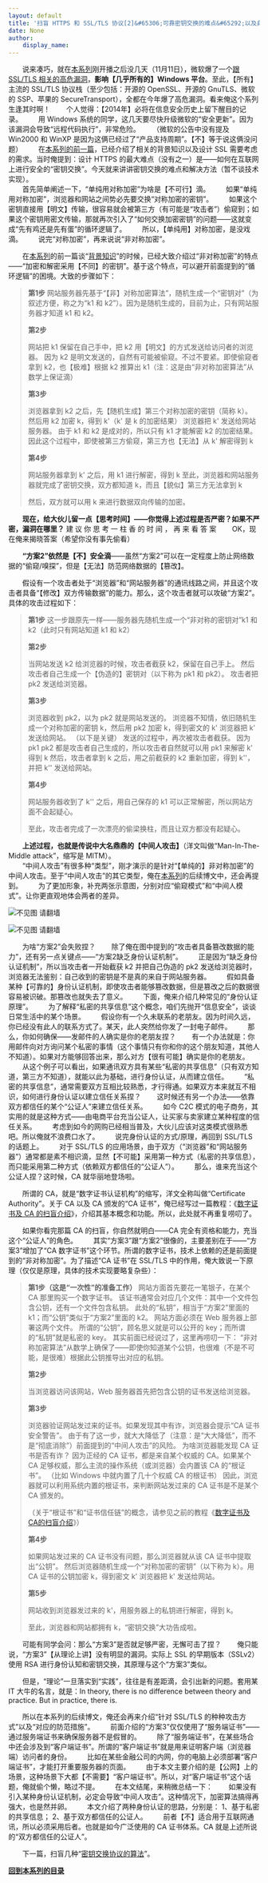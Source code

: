 ```yaml
---
layout: default
title: '扫盲 HTTPS 和 SSL/TLS 协议[2]&#65306;可靠密钥交换的难点&#65292;以及身份认证的必要性'
date: None
author:
    display_name: 
---
```


  
　　说来凑巧，就在[本系列](https://program-think.blogspot.com/2014/11/https-ssl-tls-0.html#index)刚开播之后没几天（11月11日），微软爆了一个[跟 SSL/TLS 相关的高危漏洞](https://technet.microsoft.com/library/security/ms14-066)，**影响【几乎所有的】Windows 平台**。至此，【所有】主流的 SSL/TLS 协议栈（至少包括：开源的 OpenSSL、开源的 GnuTLS、微软的 SSP、苹果的 SecureTransport），全都在今年爆了高危漏洞。看来俺这个系列生逢其时啊！ 　　个人觉得：【2014年】必将在信息安全历史上留下醒目的记录。 　　用 Windows 系统的同学，这几天要尽快升级微软的“安全更新”。因为该漏洞会导致“远程代码执行”，非常危险。 　　（微软的公告中没有提及 Win2000 和 WinXP 是因为这俩已经过了“产品支持周期”。【不】等于说这俩没问题） 　　在[本系列的前一篇](https://program-think.blogspot.com/2014/11/https-ssl-tls-1.html)，已经介绍了相关的背景知识以及设计 SSL 需要考虑的需求。当时俺提到：设计 HTTPS 的最大难点（没有之一）是——如何在互联网上进行安全的“密钥交换”。今天就来讲讲密钥交换的难点和解决方法（暂不谈技术实现）。  
　　首先简单阐述一下，“单纯用对称加密”为啥是【不可行】滴。 　　如果“单纯用对称加密”，浏览器和网站之间势必先要交换“对称加密的密钥”。 　　如果这个密钥直接用【明文】传输，很容易就会被第三方（有可能是“攻击者”）偷窥到；如果这个密钥用密文传输，那就再次引入了“如何交换加密密钥”的问题——这就变成“先有鸡还是先有蛋”的循环逻辑了。 　　所以，【单纯用】对称加密，是没戏滴。 　　说完“对称加密”，再来说说“非对称加密”。

　　在[本系列](https://program-think.blogspot.com/2014/11/https-ssl-tls-0.html#index)的前一篇谈“[背景知识](https://program-think.blogspot.com/2014/11/https-ssl-tls-1.html)”的时候，已经大致介绍过“非对称加密”的特点——“加密和解密采用【不同】的密钥”。基于这个特点，可以避开前面提到的“循环逻辑”的困境。大致的步骤如下：

  

> **第1步** 网站服务器先基于“【非】对称加密算法”，随机生成一个“密钥对”（为叙述方便，称之为“k1 和 k2”）。因为是随机生成的，目前为止，只有网站服务器才知道 k1 和 k2。
> 
> **第2步**
> 
> 网站把 k1 保留在自己手中，把 k2 用【明文】的方式发送给访问者的浏览器。 因为 k2 是明文发送的，自然有可能被偷窥。不过不要紧。即使偷窥者拿到 k2，也【极难】根据 k2 推算出 k1（注：这是由“非对称加密算法”从数学上保证滴）
> 
> **第3步**
> 
> 浏览器拿到 k2 之后，先【随机生成】第三个对称加密的密钥（简称 k）。 然后用 k2 加密 k，得到 k'（k' 是 k 的加密结果） 浏览器把 k' 发送给网站服务器。 由于 k1 和 k2 是成对的，所以只有 k1 才能解密 k2 的加密结果。 因此这个过程中，即使被第三方偷窥，第三方也【无法】从 k' 解密得到 k
> 
> **第4步**
> 
> 网站服务器拿到 k' 之后，用 k1 进行解密，得到 k 至此，浏览器和网站服务器就完成了密钥交换，双方都知道 k，而且【貌似】第三方无法拿到 k
> 
> 然后，双方就可以用 k 来进行数据双向传输的加密。

  
　　**现在，给大伙儿留一点【思考时间】——你觉得上述过程是否严密？如果不严密，漏洞在哪里？** 建 议 你 思 考 一 柱 香 的 时 间 ， 再 来 看 答 案 　　OK，现在俺来揭晓答案（希望你没有事先偷看）

　　**“方案2”依然是【不】安全滴**——虽然“方案2”可以在一定程度上防止网络数据的“偷窥/嗅探”，但是【无法】防范网络数据的【篡改】。

　　假设有一个攻击者处于“浏览器”和“网站服务器”的通讯线路之间，并且这个攻击者具备“【修改】双方传输数据”的能力。那么，这个攻击者就可以攻破“方案2”。具体的攻击过程如下：

> **第1步** 这一步跟原先一样——服务器先随机生成一个“非对称的密钥对”k1 和 k2（此时只有网站知道 k1 和 k2）
> 
> **第2步**
> 
> 当网站发送 k2 给浏览器的时候，攻击者截获 k2，保留在自己手上。 然后攻击者自己生成一个【伪造的】密钥对（以下称为 pk1 和 pk2）。 攻击者把 pk2 发送给浏览器。
> 
> **第3步**
> 
> 浏览器收到 pk2，以为 pk2 就是网站发送的。 浏览器不知情，依旧随机生成一个对称加密的密钥 k，然后用 pk2 加密 k，得到密文的 k' 浏览器把 k' 发送给网站。 （以下是关键） 发送的过程中，再次被攻击者截获。 因为 pk1 pk2 都是攻击者自己生成的，所以攻击者自然就可以用 pk1 来解密 k' 得到 k 然后，攻击者拿到 k 之后，用之前截获的 k2 重新加密，得到 k''，并把 k'' 发送给网站。
> 
> **第4步**
> 
> 网站服务器收到了 k'' 之后，用自己保存的 k1 可以正常解密，所以网站方面不会起疑心。
> 
> 至此，攻击者完成了一次漂亮的偷梁换柱，而且让双方都没有起疑心。

  
　　**上述过程，也就是传说中大名鼎鼎的【中间人攻击】**（洋文叫做“Man-In-The-Middle attack”，缩写是 MITM）。  
　　“中间人攻击”有很多种“类型”，刚才演示的是针对“【单纯的】非对称加密”的中间人攻击。至于“中间人攻击”的其它类型，俺在[本系列](https://program-think.blogspot.com/2014/11/https-ssl-tls-0.html#index)的后续博文中，还会再提到。 　　为了更加形象，补充两张示意图，分别对应“偷窥模式”和“中间人模式”。让你更直观地体会两者的差异。

![不见图 请翻墙](https://lh6.googleusercontent.com/TgLYAxKnfpV6t0ytFvi9C4DOt5GsEgCvQ-PQzSfQ8QGdhjBOLaWLXBVuCTAd2IAmUnIgyaRPxqv49Prj02gw7K0BhKz-bHQWXCDOx_qH5KpXOAcCDixixeN1RNR3FOzbhsy9)

![不见图 请翻墙](https://lh4.googleusercontent.com/Db13nQFIPF2NxJ518PjXpn24-qKPSTFdFE8tmQQBWOALwTVu6a8e-HILEaLli8SjxE-7AlW8eERL-5xPjCkp1UcH7NM3XPrgWhk0GEEd9w6jP2F3kkeBwxQdpVzxwxGW9S0j)

　　为啥“方案2”会失败捏？ 　　除了俺在图中提到的“攻击者具备篡改数据的能力”，还有另一点关键点——“方案2缺乏身份认证机制”。 　　正是因为“缺乏身份认证机制”，所以当攻击者一开始截获 k2 并把自己伪造的 pk2 发送给浏览器时，浏览器无法鉴别：自己收到的密钥是不是真的来自于网站服务器。 　　假如具备某种【可靠的】身份认证机制，即使攻击者能够篡改数据，但是篡改之后的数据很容易被识破。那篡改也就失去了意义。 　　下面，俺来介绍几种常见的“身份认证原理”。 　　为了解释“私密的共享信息”这个概念，咱们先抛开“信息安全”，谈谈日常生活中的某个场景。 　　假设你有一个久未联系的老朋友。因为时间久远，你已经没有此人的联系方式了。某天，此人突然给你发了一封电子邮件。 　　那么，你如何确保——发邮件的人确实是你的老朋友捏？ 　　有一个办法就是：你用邮件向对方询问某个私密的事情（这个事情只有你和你的这个朋友知道，其他人不知道）。如果对方能够回答出来，那么对方【很有可能】确实是你的老朋友。 　　从这个例子可以看出，如果通讯双方具有某些“私密的共享信息”（只有双方知道，第三方不知道），就能以此为基础，进行身份认证，从而建立信任。 　　“私密的共享信息”，通常需要双方互相比较熟悉，才行得通。如果双方本来就互不相识，如何进行身份认证以建立信任关系捏？ 　　这时候还有另一个办法——依靠双方都信任的某个“公证人”来建立信任关系。 　　如今 C2C 模式的电子商务，其实用的就是这种方式——由电商平台充当公证人，让买家与卖家建立某种程度的信任关系。 　　考虑到如今的网购已经相当普及，大伙儿应该对这类模式很熟悉吧。所以俺就不浪费口水了。 　　说完身份认证的方式/原理，再回到 SSL/TLS 的话题上。 　　对于 SSL/TLS 的应用场景，由于双方（“浏览器”和“网站服务器”）通常都是素不相识滴，显然【不可能】采用第一种方式（私密的共享信息），而只能采用第二种方式（依赖双方都信任的“公证人”）。 　　那么，谁来充当这个公证人捏？这时候，CA 就华丽地登场啦。

　　所谓的 CA，就是“数字证书认证机构”的缩写，洋文全称叫做“Certificate Authority”。关于 CA 以及 CA 颁发的“CA 证书”，俺已经写过一篇教程：《[数字证书及 CA 的扫盲介绍](https://program-think.blogspot.com/2010/02/introduce-digital-certificate-and-ca.html)》，介绍其基本概念和功能。所以，此处就不再重复唠叨了。

　　如果你看完那篇 CA 的扫盲，你自然就明白——CA 完全有资格和能力，充当这个“公证人”的角色。 　　其实“方案3”跟“方案2”很像的，主要差别在于——“方案3”增加了“CA 数字证书”这个环节。所谓的数字证书，技术上依赖的还是前面提到的“非对称加密”。为了描述“CA 证书”在 SSL/TLS 中的作用，俺大致说一下原理（仅仅是原理，具体的技术实现要略复杂些）：

> **第1步（这是“一次性”的准备工作）** 网站方面首先要花一笔银子，在某个 CA 那里购买一个数字证书。 该证书通常会对应几个文件：其中一个文件包含公钥，还有一个文件包含私钥。 此处的“私钥”，相当于“方案2”里面的 k1；而“公钥”类似于“方案2”里面的 k2。 网站方面必须在 Web 服务器上部署这两个文件。 所谓的“公钥”，顾名思义就是可以公开的 key；而所谓的“私钥”就是私密的 key。 其实前面已经说过了，这里再唠叨一下： “非对称加密算法”从数学上确保了——即使你知道某个公钥，也很难（不是不可能，是很难）根据此公钥推导出对应的私钥。
> 
> **第2步**
> 
> 当浏览器访问该网站，Web 服务器首先把包含公钥的证书发送给浏览器。
> 
> **第3步**
> 
> 浏览器验证网站发过来的证书。如果发现其中有诈，浏览器会提示“CA 证书安全警告”。 由于有了这一步，就大大降低了（注意：是“大大降低”，而不是“彻底消除”）前面提到的“中间人攻击”的风险。 为啥浏览器能发现 CA 证书是否有诈？ 因为正经的 CA 证书，都是来自某个权威的 CA。如果某个 CA 足够权威，那么主流的操作系统（或浏览器）会内置该 CA 的“根证书”。 （比如 Windows 中就内置了几十个权威 CA 的根证书） 因此，浏览器就可以利用系统内置的根证书，来判断网站发过来的 CA 证书是不是某个 CA 颁发的。
> 
> （关于“根证书”和“证书信任链”的概念，请参见之前的教程《[数字证书及CA的扫盲介绍](https://program-think.blogspot.com/2010/02/introduce-digital-certificate-and-ca.html)》）
> 
> **第4步**
> 
> 如果网站发过来的 CA 证书没有问题，那么浏览器就从该 CA 证书中提取出“公钥”。 然后浏览器随机生成一个“对称加密的密钥”（以下称为 k）。用 CA 证书的公钥加密 k，得到密文 k' 浏览器把 k' 发送给网站。
> 
> **第5步**
> 
> 网站收到浏览器发过来的 k'，用服务器上的私钥进行解密，得到 k。
> 
> 至此，浏览器和网站都拥有 k，“密钥交换”大功告成啦。

　　可能有同学会问：那么“方案3”是否就足够严密，无懈可击了捏？ 　　俺只能说，“方案3”【从理论上讲】没有明显的漏洞。实际上 SSL 的早期版本（SSLv2）使用 RSA 进行身份认知和密钥交换，其原理与这个“方案3”类似。

　　但是，“理论”一旦落实到“实践”，往往是有差距滴，会引出新的问题。套用某 IT 大牛的名言，就是：In theory, there is no difference between theory and practice. But in practice, there is.

　　所以在本系列的后续博文，俺还会再来介绍“针对 SSL/TLS 的种种攻击方式”以及“对应的防范措施”。 　　前面介绍的“方案3”仅仅使用了“服务端证书”——通过服务端证书来确保服务器不是假冒的。 　　除了“服务端证书”，在某些场合中还会涉及到“客户端证书”。所谓的“客户端证书”就是用来证明客户端（浏览器端）访问者的身份。 　　比如在某些金融公司的内网，你的电脑上必须部署“客户端证书”，才能打开重要服务器的页面。 　　由于本文主要介绍的是【公网】上的场景，这种场景下大都【不需要】“客户端证书”。所以，对“客户端证书”这个话题，俺就偷个懒，略过不提。 　　在本文结尾，来稍微总结一下： 　　如果没有引入某种身份认证机制，必定会导致“中间人攻击”。这种情况下，加密算法搞得再强大，也是然并卵。 　　本文介绍了两种身份认证的思路，分别是： 1、基于私密的共享信息； 2、基于双方都信任的公证人。 　　前者【不】适合用于互联网通讯，所以必须采用后者。也就是如今广泛使用的 CA 证书体系。CA 就是上述所说的“双方都信任的公证人”。

　　下一篇，扫盲几种“[密钥交换协议的算法](https://program-think.blogspot.com/2016/09/https-ssl-tls-3.html)”。

**[回到本系列的目录](https://program-think.blogspot.com/2014/11/https-ssl-tls-0.html#index)**

